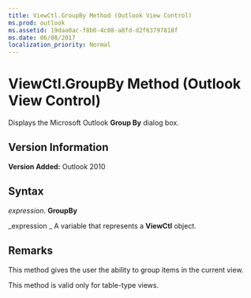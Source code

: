 ```yaml
---
title: ViewCtl.GroupBy Method (Outlook View Control)
ms.prod: outlook
ms.assetid: 19daa0ac-f8b0-4c08-a8fd-d2f63797818f
ms.date: 06/08/2017
localization_priority: Normal
---
```



# ViewCtl.GroupBy Method (Outlook View Control)

Displays the Microsoft Outlook  **Group By** dialog box.


## Version Information

 **Version Added:** Outlook 2010


## Syntax

 _expression_. **GroupBy**

 _expression _ A variable that represents a **ViewCtl** object.


## Remarks

This method gives the user the ability to group items in the current view.

This method is valid only for table-type views.


